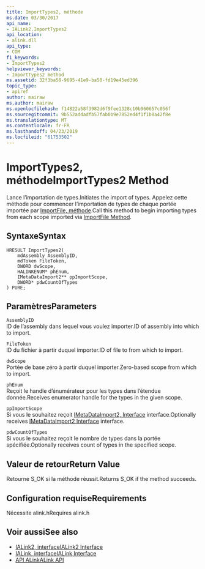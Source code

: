 ```yaml
---
title: ImportTypes2, méthode
ms.date: 03/30/2017
api_name:
- IALink2.ImportTypes2
api_location:
- alink.dll
api_type:
- COM
f1_keywords:
- ImportTypes2
helpviewer_keywords:
- ImportTypes2 method
ms.assetid: 32f3ba58-9695-41e9-ba58-fd19e45ed396
topic_type:
- apiref
author: mairaw
ms.author: mairaw
ms.openlocfilehash: f14822a58f3982d6f9fee1328c10b960657c056f
ms.sourcegitcommit: 9b552addadfb57fab0b9e7852ed4f1f1b8a42f8e
ms.translationtype: MT
ms.contentlocale: fr-FR
ms.lasthandoff: 04/23/2019
ms.locfileid: "61753502"
---
```

# <a name="importtypes2-method"></a><span data-ttu-id="dc205-102">ImportTypes2, méthode</span><span class="sxs-lookup"><span data-stu-id="dc205-102">ImportTypes2 Method</span></span>
<span data-ttu-id="dc205-103">Lance l’importation de types.</span><span class="sxs-lookup"><span data-stu-id="dc205-103">Initiates the import of types.</span></span> <span data-ttu-id="dc205-104">Appelez cette méthode pour commencer l’importation de types de chaque portée importée par [ImportFile, méthode](../../../../docs/framework/unmanaged-api/alink/importfile-method.md).</span><span class="sxs-lookup"><span data-stu-id="dc205-104">Call this method to begin importing types from each scope imported via [ImportFile Method](../../../../docs/framework/unmanaged-api/alink/importfile-method.md).</span></span>  
  
## <a name="syntax"></a><span data-ttu-id="dc205-105">Syntaxe</span><span class="sxs-lookup"><span data-stu-id="dc205-105">Syntax</span></span>  
  
```  
HRESULT ImportTypes2(  
    mdAssembly AssemblyID,  
    mdToken FileToken,  
    DWORD dwScope,  
    HALINKENUM* phEnum,  
    IMetaDataImport2** ppImportScope,  
    DWORD* pdwCountOfTypes  
) PURE;  
```  
  
## <a name="parameters"></a><span data-ttu-id="dc205-106">Paramètres</span><span class="sxs-lookup"><span data-stu-id="dc205-106">Parameters</span></span>  
 `AssemblyID`  
 <span data-ttu-id="dc205-107">ID de l’assembly dans lequel vous voulez importer.</span><span class="sxs-lookup"><span data-stu-id="dc205-107">ID of assembly into which to import.</span></span>  
  
 `FileToken`  
 <span data-ttu-id="dc205-108">ID du fichier à partir duquel importer.</span><span class="sxs-lookup"><span data-stu-id="dc205-108">ID of file to from which to import.</span></span>  
  
 `dwScope`  
 <span data-ttu-id="dc205-109">Portée de base zéro à partir duquel importer.</span><span class="sxs-lookup"><span data-stu-id="dc205-109">Zero-based scope from which to import.</span></span>  
  
 `phEnum`  
 <span data-ttu-id="dc205-110">Reçoit le handle d’énumérateur pour les types dans l’étendue donnée.</span><span class="sxs-lookup"><span data-stu-id="dc205-110">Receives enumerator handle for the types in the given scope.</span></span>  
  
 `ppImportScope`  
 <span data-ttu-id="dc205-111">Si vous le souhaitez reçoit [IMetaDataImport2, Interface](../../../../docs/framework/unmanaged-api/metadata/imetadataimport2-interface.md) interface.</span><span class="sxs-lookup"><span data-stu-id="dc205-111">Optionally receives [IMetaDataImport2 Interface](../../../../docs/framework/unmanaged-api/metadata/imetadataimport2-interface.md) interface.</span></span>  
  
 `pdwCountOfTypes`  
 <span data-ttu-id="dc205-112">Si vous le souhaitez reçoit le nombre de types dans la portée spécifiée.</span><span class="sxs-lookup"><span data-stu-id="dc205-112">Optionally receives count of types in the specified scope.</span></span>  
  
## <a name="return-value"></a><span data-ttu-id="dc205-113">Valeur de retour</span><span class="sxs-lookup"><span data-stu-id="dc205-113">Return Value</span></span>  
 <span data-ttu-id="dc205-114">Retourne S_OK si la méthode réussit.</span><span class="sxs-lookup"><span data-stu-id="dc205-114">Returns S_OK if the method succeeds.</span></span>  
  
## <a name="requirements"></a><span data-ttu-id="dc205-115">Configuration requise</span><span class="sxs-lookup"><span data-stu-id="dc205-115">Requirements</span></span>  
 <span data-ttu-id="dc205-116">Nécessite alink.h</span><span class="sxs-lookup"><span data-stu-id="dc205-116">Requires alink.h</span></span>  
  
## <a name="see-also"></a><span data-ttu-id="dc205-117">Voir aussi</span><span class="sxs-lookup"><span data-stu-id="dc205-117">See also</span></span>

- [<span data-ttu-id="dc205-118">IALink2, interface</span><span class="sxs-lookup"><span data-stu-id="dc205-118">IALink2 Interface</span></span>](../../../../docs/framework/unmanaged-api/alink/ialink2-interface.md)
- [<span data-ttu-id="dc205-119">IALink, interface</span><span class="sxs-lookup"><span data-stu-id="dc205-119">IALink Interface</span></span>](../../../../docs/framework/unmanaged-api/alink/ialink-interface.md)
- [<span data-ttu-id="dc205-120">API ALink</span><span class="sxs-lookup"><span data-stu-id="dc205-120">ALink API</span></span>](../../../../docs/framework/unmanaged-api/alink/index.md)
